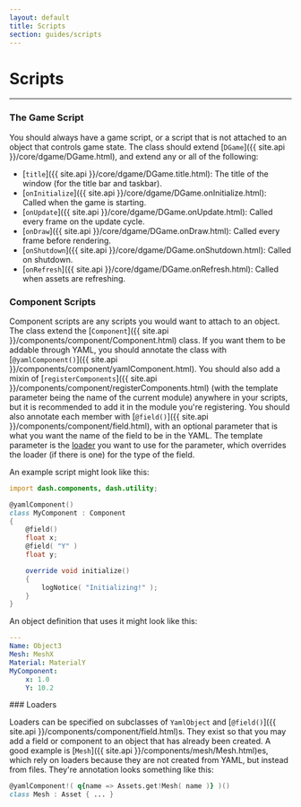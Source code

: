 ```yaml
---
layout: default
title: Scripts
section: guides/scripts
---
```

# Scripts
---

### The Game Script

You should always have a game script, or a script that is not attached to an
object that controls game state. The class should extend
[`DGame`]({{ site.api }}/core/dgame/DGame.html), and extend any or all
of the following:

* [`title`]({{ site.api }}/core/dgame/DGame.title.html): The title of the window (for the title bar and taskbar).
* [`onInitialize`]({{ site.api }}/core/dgame/DGame.onInitialize.html): Called when the game is starting.
* [`onUpdate`]({{ site.api }}/core/dgame/DGame.onUpdate.html): Called every frame on the update cycle.
* [`onDraw`]({{ site.api }}/core/dgame/DGame.onDraw.html): Called every frame before rendering.
* [`onShutdown`]({{ site.api }}/core/dgame/DGame.onShutdown.html): Called on shutdown.
* [`onRefresh`]({{ site.api }}/core/dgame/DGame.onRefresh.html): Called when assets are refreshing.

### Component Scripts

Component scripts are any scripts you would want to attach to an object. The
class extend the [`Component`]({{ site.api }}/components/component/Component.html)
class. If you want them to be addable through YAML, you should annotate the class
with [`@yamlComponent()`]({{ site.api }}/components/component/yamlComponent.html).
You should also add a mixin of
[`registerComponents`]({{ site.api }}/components/component/registerComponents.html)
(with the template parameter being the name of the current module) anywhere in
your scripts, but it is recommended to add it in the module you're registering.
You should also annotate each member with
[`@field()`]({{ site.api }}/components/component/field.html), with an
optional parameter that is what you want the name of the field to be in the YAML.
The template parameter is the [loader](#loaders) you want to use for the parameter,
which overrides the loader (if there is one) for the type of the field.

An example script might look like this:
```d
import dash.components, dash.utility;

@yamlComponent()
class MyComponent : Component
{
    @field()
    float x;
    @field( "Y" )
    float y;

    override void initialize()
    {
        logNotice( "Initializing!" );
    }
}
```

An object definition that uses it might look like this:
```yaml
---
Name: Object3
Mesh: MeshX
Material: MaterialY
MyComponent:
    x: 1.0
    Y: 10.2
```

<div id="loaders" />
### Loaders

Loaders can be specified on subclasses of `YamlObject` and
[`@field()`]({{ site.api }}/components/component/field.html)s. They
exist so that you may add a field or component to an object that has already
been created. A good example is [`Mesh`]({{ site.api }}/components/mesh/Mesh.html)es,
which rely on loaders because they are not created from YAML, but instead from
files. They're annotation looks something like this:
```d
@yamlComponent!( q{name => Assets.get!Mesh( name )} )()
class Mesh : Asset { ... }
```
